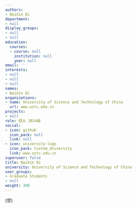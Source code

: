 ```yaml
---
authors:
- NaiXin Di
department:
- null
display_groups:
- null
- null
education:
  courses:
  - course: null
    institution: null
    year: null
email: ''
interests:
- null
- null
- null
names:
- NaiXin Di
organizations:
- name: University of Science and Technology of China
  url: www.ustc.edu.cn
projects:
- null
role: 硕士 2024级
social:
- icon: github
  icon_pack: null
  link: null
- icon: university-logo
  icon_pack: Custom_University
  link: www.ustc.edu.cn
superuser: false
title: NaiXin Di
university: University of Science and Technology of China
user_groups:
- Graduate Students
- null
weight: 300
---
```


(空)

